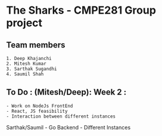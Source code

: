 # The Sharks - CMPE281 Group project

## Team members
```
1. Deep Khajanchi
2. Mitesh Kumar
3. Sarthak Sugandhi
4. Saumil Shah
```


## To Do : (Mitesh/Deep): Week 2 :
	- Work on NodeJs FrontEnd
	- React, JS feasibility
	- Interaction between different instances

Sarthak/Saumil
	- Go Backend
	- Different Instances
